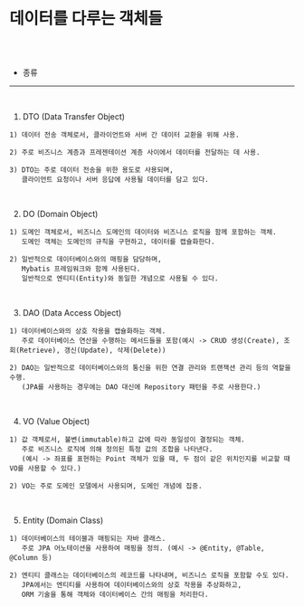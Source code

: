 # 데이터를 다루는 객체들

<br /><br />

* 종류
---

<br />

1. DTO (Data Transfer Object)
```
1) 데이터 전송 객체로서, 클라이언트와 서버 간 데이터 교환을 위해 사용.

2) 주로 비즈니스 계층과 프레젠테이션 계층 사이에서 데이터를 전달하는 데 사용.

3) DTO는 주로 데이터 전송을 위한 용도로 사용되며,
   클라이언트 요청이나 서버 응답에 사용될 데이터를 담고 있다.
```

<br />

2. DO (Domain Object)
```
1) 도메인 객체로서, 비즈니스 도메인의 데이터와 비즈니스 로직을 함께 포함하는 객체.
   도메인 객체는 도메인의 규칙을 구현하고, 데이터를 캡슐화한다.

2) 일반적으로 데이터베이스와의 매핑을 담당하며,
   Mybatis 프레임워크와 함께 사용된다.
   일반적으로 엔티티(Entity)와 동일한 개념으로 사용될 수 있다.
```

<br />

3. DAO (Data Access Object)
```
1) 데이터베이스와의 상호 작용을 캡슐화하는 객체.
   주로 데이터베이스 연산을 수행하는 메서드들을 포함(예시 -> CRUD 생성(Create), 조회(Retrieve), 갱신(Update), 삭제(Delete))

2) DAO는 일반적으로 데이터베이스와의 통신을 위한 연결 관리와 트랜잭션 관리 등의 역할을 수행.
   (JPA를 사용하는 경우에는 DAO 대신에 Repository 패턴을 주로 사용한다.)
```

<br />

4. VO (Value Object)
```
1) 값 객체로서, 불변(immutable)하고 값에 따라 동일성이 결정되는 객체.
   주로 비즈니스 로직에 의해 정의된 특정 값의 조합을 나타낸다.
   (예시 -> 좌표를 표현하는 Point 객체가 있을 때, 두 점이 같은 위치인지를 비교할 때 VO를 사용할 수 있다.)

2) VO는 주로 도메인 모델에서 사용되며, 도메인 개념에 집중.
```

<br />

5. Entity (Domain Class)
```
1) 데이터베이스의 테이블과 매핑되는 자바 클래스.
   주로 JPA 어노테이션을 사용하여 매핑을 정의. (예시 -> @Entity, @Table, @Column 등)

2) 엔티티 클래스는 데이터베이스의 레코드를 나타내며, 비즈니스 로직을 포함할 수도 있다.
   JPA에서는 엔티티를 사용하여 데이터베이스와의 상호 작용을 추상화하고,
   ORM 기술을 통해 객체와 데이터베이스 간의 매핑을 처리한다.
```
